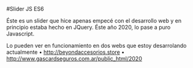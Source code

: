 #Slider JS ES6

Éste es un slider que hice apenas empecé con el desarrollo web y en principio estaba hecho en JQuery.
Éste año 2020, lo pase a puro Javascript.

Lo pueden ver en funcionamiento en dos webs que estoy desarrolando actualmente
• http://beyondaccesorios.store
• http://www.gascardseguros.com.ar/public_html/2020
